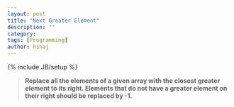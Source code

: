 ```yaml
---
layout: post
title: "Next Greater Element"
description: ""
category: 
tags: [Programming]
author: hinaj
---
```

{% include JB/setup %}

>__Replace all the elements of a given array with the closest greater element to its right. Elements that do not have a greater element on their right should be replaced by -1.__

